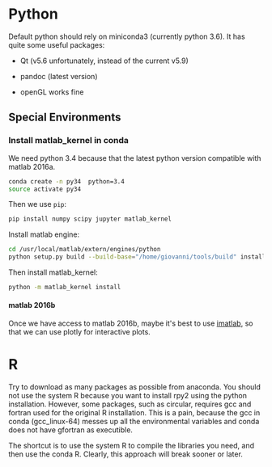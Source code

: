 # Python

Default python should rely on miniconda3 (currently python 3.6).
It has quite some useful packages:

 - Qt (v5.6 unfortunately, instead of the current v5.9)
 
 - pandoc (latest version)

 - openGL works fine

## Special Environments

### Install matlab_kernel in conda
We need python 3.4 because that the latest python version compatible with matlab 2016a.
```bash
conda create -n py34  python=3.4
source activate py34
```
Then we use `pip`:
```bash
pip install numpy scipy jupyter matlab_kernel
```
Install matlab engine:
```bash
cd /usr/local/matlab/extern/engines/python
python setup.py build --build-base="/home/giovanni/tools/build" install
```

Then install matlab_kernel:
```bash
python -m matlab_kernel install
```
#### matlab 2016b
Once we have access to matlab 2016b, maybe it's best to use [imatlab](https://github.com/imatlab/imatlab), so that we can use plotly for interactive plots.

# R
Try to download as many packages as possible from anaconda. 
You should not use the system R because you want to install rpy2 using the python installation.
However, some packages, such as circular, requires gcc and fortran used for the original R installation.
This is a pain, because the gcc in conda (gcc_linux-64) messes up all the environmental variables and conda does not have gfortran as executible.

The shortcut is to use the system R to compile the libraries you need, and then use the conda R.
Clearly, this approach will break sooner or later.
